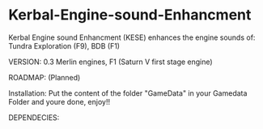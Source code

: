 # Kerbal-Engine-sound-Enhancment
Kerbal Engine sound Enhancment (KESE) enhances the engine sounds of: Tundra Exploration (F9), BDB (F1)


VERSION: 0.3
Merlin engines, F1 (Saturn V first stage engine)

ROADMAP: (Planned)

Installation: Put the content of the folder "GameData" in your Gamedata Folder and youre done, enjoy!!

DEPENDECIES:
